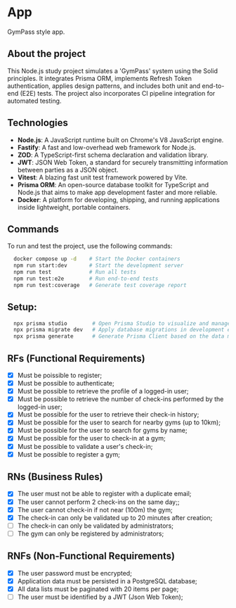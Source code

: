 # App

GymPass style app.

## About the project
This Node.js study project simulates a 'GymPass' system using the Solid principles. It integrates Prisma ORM, implements Refresh Token authentication, applies design patterns, and includes both unit and end-to-end (E2E) tests. The project also incorporates CI pipeline integration for automated testing.

## Technologies
- **Node.js**: A JavaScript runtime built on Chrome's V8 JavaScript engine.
- **Fastify**: A fast and low-overhead web framework for Node.js.
- **ZOD**: A TypeScript-first schema declaration and validation library.
- **JWT**: JSON Web Token, a standard for securely transmitting information between parties as a JSON object.
- **Vitest**: A blazing fast unit test framework powered by Vite.
- **Prisma ORM**: An open-source database toolkit for TypeScript and Node.js that aims to make app development faster and more reliable.
- **Docker**: A platform for developing, shipping, and running applications inside lightweight, portable containers.

## Commands

To run and test the project, use the following commands:
```sh
  docker compose up -d    # Start the Docker containers
  npm run start:dev       # Start the development server
  npm run test            # Run all tests
  npm run test:e2e        # Run end-to-end tests
  npm run test:coverage   # Generate test coverage report
 ``` 


## Setup:
```sh
  npx prisma studio        # Open Prisma Studio to visualize and manage data
  npx prisma migrate dev   # Apply database migrations in development environment
  npx prisma generate      # Generate Prisma Client based on the data model
```

## RFs (Functional Requirements)
- [x] Must be poissible to register;
- [x] Must be possible to authenticate;
- [x] Must be possible to retrieve the profile of a logged-in user;
- [x] Must be possible to retrieve the number of check-ins performed by the logged-in user;
- [x] Must be possible for the user to retrieve their check-in history;
- [x] Must be possible for the user to search for nearby gyms (up to 10km);
- [x] Must be possible for the user to search for gyms by name;
- [x] Must be possible for the user to check-in at a gym;
- [x] Must be possible to validate a user's check-in;
- [x] Must be possible to register a gym;

## RNs (Business Rules)
- [x] The user must not be able to register with a duplicate email;
- [x] The user cannot perform 2 check-ins on the same day;;
- [x] The user cannot check-in if not near (100m) the gym;
- [x] The check-in can only be validated up to 20 minutes after creation;
- [ ] The check-in can only be validated by administrators;
- [ ] The gym can only be registered by administrators;

## RNFs (Non-Functional Requirements)
- [x] The user password must be encrypted;
- [x] Application data must be persisted in a PostgreSQL database;
- [x] All data lists must be paginated with 20 items per page;
- [ ] The user must be identified by a JWT (Json Web Token);

<!-- 
  docker-compose up -d
  docker compose down (deleta o container)
  docker compose stop 
-->

<!-- docker start solid-node-study-api-solid  -->

